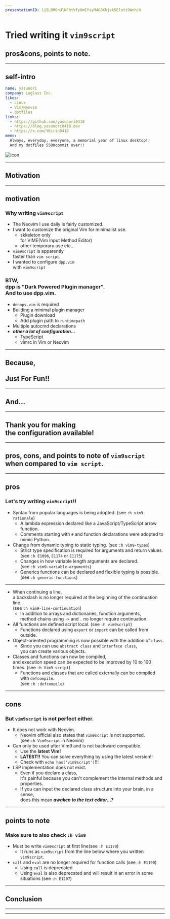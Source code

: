 ```yaml
---
presentationID: 1j5LBMOnUlNFhtVfyOmEYsyM4G8Xkjvk5Eloti9AnhjU
---
```


<!-- textlint-disable -->

<!-- {"layout": "front_cover_custom", "freeze": true} -->

# Tried writing it `vim9script`

## pros&cons, points to note.

---

<!-- {"layout": "head_title", "freeze": true} -->

## self-intro

```yaml
name: yasunori
company: Loglass Inc.
likes:
  - Linux
  - Vim/Neovim
  - dotfiles
links:
  - https://github.com/yasunori0418
  - https://blog.yasunori0418.dev
  - https://x.com/YKirin0418
memo: |
  Always, everyday, everyone, a memorial year of linux desktop!!
  And my dotfiles 5500commit over!!
```

![icon](https://github.com/yasunori0418.png)

---

<!-- {"layout": "section", "freeze": true} -->

## Motivation

---

<!-- {"layout": "2column_contents_custom", "freeze": true} -->

## motivation

### Why writing `vim9script`

- The Neovim I use daily is fairly customized.
- I want to customize the original Vim for minimalist use.
  - skkeleton only <br>for VIME(Vim Input Method Editor)
  - other temporary use etc...
- `vim9script` is apparently <br>faster than `vim script`.
- I wanted to configure `dpp.vim` <br>with `vim9script`

### BTW, <br>dpp is "Dark Powered Plugin manager".<br>And to use dpp.vim.

- `denops.vim` is required
- Building a minimal plugin manager
  - Plugin download
  - Add plugin path to `runtimepath`
- Multiple autocmd declarations
- ***other a lot of configuration...***
  - TypeScript
  - vimrc in Vim or Neovim

---

<!-- {"layout": "center", "freeze": true} -->

## Because,<br><br>Just For Fun!!

---

<!-- {"layout": "center", "freeze": true} -->

## And...

---

<!-- {"layout": "center", "freeze": true} -->

## Thank you for making <br>                  the configuration available!

---

<!-- {"layout": "section", "freeze": true} -->

## pros, cons, and points to note of `vim9script`<br>when compared to `vim script`.

---

<!-- {"layout": "contents_custom", "freeze": true} -->

## pros

### Let's try writing `vim9script`!!

- Syntax from popular languages is being adopted. (see `:h vim9-rationale`)
  - A lambda expression declared like a JavaScript/TypeScript arrow function.
  - Comments starting with `#` and function declarations were adopted to mimic Python.
- Change from dynamic typing to static typing. (see `:h vim9-types`)
  - Strict type specification is required for arguments and return values.<br>  (see `:h E1096`, `E1174` or `E1175`)
  - Changes in how variable length arguments are declared.<br>  (see `:h vim9-variable-arguments`)
  - Generics functions can be declared and flexible typing is possible.<br>   (see `:h generic-functions`)

---

<!-- {"layout": "contents_only", "freeze": true} -->

- When continuing a line,<br>a backslash is no longer required at the beginning of the continuation line.<br>   (see `:h vim9-line-continuation`)
  - In addition to arrays and dictionaries, function arguments,<br>method chains using `->` and `.` no longer require continuation.
- All functions are defined script local. (see `:h vim9script`)
  - Functions declared using `export` or `import` can be called from outside.
- Object-oriented programming is now possible with the addition of `class`.
  - Since you can use `abstract class` and `interface class`,<br>you can create various objects.
- Classes and functions can now be compiled,<br>and execution speed can be expected to be improved by 10 to 100 times. (see `:h Vim9-script`)
  - Functions and classes that are called externally can be compiled with `defcompile`.<br>   (see `:h :defcompile`)

---

<!-- {"layout": "contents_custom", "freeze": true} -->

## cons

### But `vim9script` is not perfect either.

- It does not work with Neovim.
  - Neovim official also states that `vim9script` is not supported.<br>   (see `:h Vim9script` in Neovim)
- Can only be used after Vim9 and is not backward compatible.
  - Use the **latest Vim!**
  - **LATEST!!** You can solve everything by using the latest version!!
  - Check with `echo has('vim9script')`!!!
- LSP implementation does not exist.
  - Even if you declare a class,<br>    it's painful because you can't complement the internal methods and properties.
  - If you can input the declared class structure into your brain, in a sense,<br>    does this mean ***awaken to the text editor...?***

---

<!-- {"layout": "contents_custom", "freeze": false} -->

## points to note

### Make sure to also check `:h vim9`

- Must be write `vim9script` at first line(see `:h E1170`)
  - It runs as `vim9script` from the line below where you written `vim9script`.
- `call` and `eval` are no longer required for function calls (see `:h E1190`)
  - Using `call` is deprecated
  - Using `eval` is also deprecated and will result in an error in some situations (see `:h E1207`)

---

<!-- {"layout": "section", "freeze": true} -->

## Conclusion

---

<!-- {"layout": "contents_only", "freeze": false} -->

---

<!-- {"layout": "EOF", "freeze": false} -->
